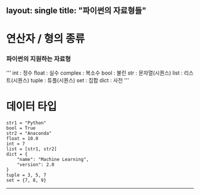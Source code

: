 
layout: single
title: "파이썬의 자료형들"
----------------------

# 연산자 / 형의 종류
### 파이썬의 지원하는 자료형 

'''
int : 정수
float : 실수
complex : 복소수
bool : 불린
str : 문자열(시퀀스)
list : 리스트(시퀀스)
tuple : 튜플(시퀀스)
set : 집합
dict : 사전
'''

# 데이터 타입

    str1 = "Python"
    bool = True
    str2 = "Anaconda"
    float = 10.0
    int = 7
    list = [str1, str2]
    dict = {
        "name": "Machine Learning",
        "version": 2.0
    }   
    tuple = 3, 5, 7
    set = {7, 8, 9}

***

